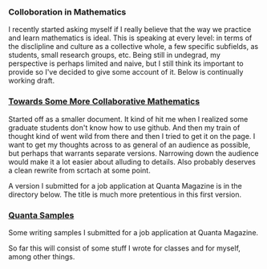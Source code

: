 ### Colloboration in Mathematics 
I recently started asking myself if I really believe that the way we practice and learn mathematics is ideal. This is speaking at every level: in terms of the disclipline and culture as a collective whole, a few specific subfields, as students, small research groups, etc. Being still in undegrad, my perspective is perhaps limited and naive, but I still think its important to provide so I've decided to give some account of it. Below is continually working draft.

### [Towards Some More Collaborative Mathematics](Towards_Some_More_Collaborative_Mathematics.pdf)
Started off as a smaller document. It kind of hit me when I realized some graduate students don't know how to use github. And then my train of thought kind of went wild from there and then I tried to get it on the page. I want to get my thoughts across to as general of an audience as possible, but perhaps that warrants separate versions. Narrowing down the audience would make it a lot easier about alluding to details. Also probably deserves a clean rewrite from scrtach at some point. 

A version I submitted for a job application at Quanta Magazine is in the directory below. The title is much more pretentious in this first version. 

### [Quanta Samples](QuantaSamples)
Some writing samples I submitted for a job application at Quanta Magazine. 

So far this will consist of some stuff I wrote for classes and for myself, among other things. 



